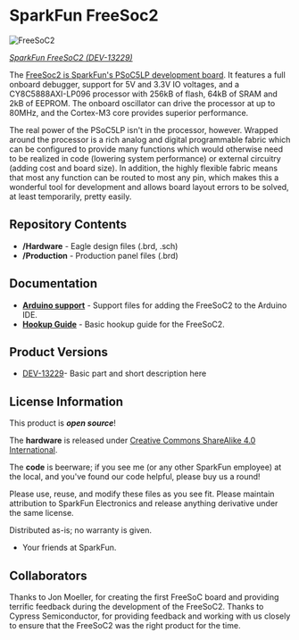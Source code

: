 SparkFun FreeSoc2
========================================

![FreeSoC2](https://cdn.sparkfun.com//assets/parts/1/0/3/8/5/13229-02.jpg)

[*SparkFun FreeSoC2 (DEV-13229)*](https://www.sparkfun.com/products/13229)

The [FreeSoc2 is SparkFun's PSoC5LP development board](https://www.sparkfun.com/products/13229). It features a full onboard debugger, support for 5V and 3.3V IO voltages, and a CY8C5888AXI-LP096 processor with 256kB of flash, 64kB of SRAM and 2kB of EEPROM. The onboard oscillator can drive the processor at up to 80MHz, and the Cortex-M3 core provides superior performance.

The real power of the PSoC5LP isn't in the processor, however. Wrapped around the processor is a rich analog and digital programmable fabric which can be configured to provide many functions which would otherwise need to be realized in code (lowering system performance) or external circuitry (adding cost and board size). In addition, the highly flexible fabric means that most any function can be routed to most any pin, which makes this a wonderful tool for development and allows board layout errors to be solved, at least temporarily, pretty easily.

Repository Contents
-------------------

* **/Hardware** - Eagle design files (.brd, .sch)
* **/Production** - Production panel files (.brd)

Documentation
--------------
* **[Arduino support](https://github.com/sparkfun/PSoC_Arduino_Support)** - Support files for adding the FreeSoC2 to the Arduino IDE.
* **[Hookup Guide](https://learn.sparkfun.com/tutorials/freesoc2-introduction)** - Basic hookup guide for the FreeSoC2.

Product Versions
----------------
* [DEV-13229](https://www.sparkfun.com/products/13229)- Basic part and short description here

License Information
-------------------
This product is _**open source**_! 

The **hardware** is released under [Creative Commons ShareAlike 4.0 International](https://creativecommons.org/licenses/by-sa/4.0/).

The **code** is beerware; if you see me (or any other SparkFun employee) at the local, and you've found our code helpful, please buy us a round!

Please use, reuse, and modify these files as you see fit. Please maintain attribution to SparkFun Electronics and release anything derivative under the same license.

Distributed as-is; no warranty is given.

- Your friends at SparkFun.

Collaborators
-------------

Thanks to Jon Moeller, for creating the first FreeSoC board and providing terrific feedback during the development of the FreeSoC2.
Thanks to Cypress Semiconductor, for providing feedback and working with us closely to ensure that the FreeSoC2 was the right product for the time.
